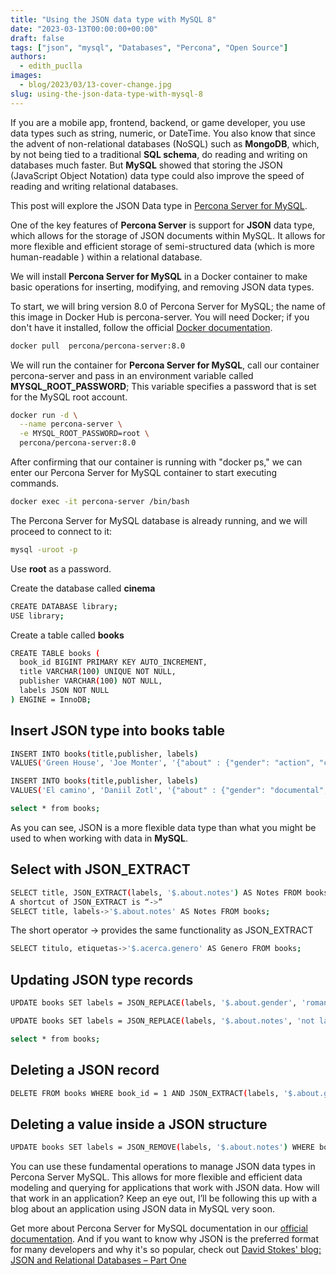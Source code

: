 ```yaml
---
title: "Using the JSON data type with MySQL 8"
date: "2023-03-13T00:00:00+00:00"
draft: false
tags: ["json", "mysql", "Databases", "Percona", "Open Source"]
authors:
  - edith_puclla
images:
  - blog/2023/03/13-cover-change.jpg
slug: using-the-json-data-type-with-mysql-8
---
```


If you are a mobile app, frontend, backend, or game developer, you use data types such as string, numeric, or DateTime. You also know that since the advent of non-relational databases (NoSQL) such as **MongoDB**, which, by not being tied to a traditional **SQL schema**, do reading and writing on databases much faster. But **MySQL** showed that storing the JSON (JavaScript Object Notation) data type could also improve the speed of reading and writing relational databases.

This post will explore the JSON Data type in [Percona Server for MySQL](https://www.percona.com/software/mysql-database/percona-server).

One of the key features of **Percona Server** is support for **JSON** data type, which allows for the storage of JSON documents within MySQL. It allows for more flexible and efficient storage of semi-structured data (​​which is more human-readable ) within a relational database.

We will install **Percona Server for MySQL** in a Docker container to make basic operations for inserting, modifying, and removing JSON data types.

To start, we will bring version 8.0 of Percona Server for MySQL; the name of this image in Docker Hub is percona-server. You will need Docker; if you don't have it installed, follow the official [Docker documentation](https://docs.docker.com/engine/install/).

```bash
docker pull  percona/percona-server:8.0
```

We will run the container for **Percona Server for MySQL**, call our container percona-server and pass in an environment variable called **MYSQL_ROOT_PASSWORD**; This variable specifies a password that is set for the MySQL root account.

```bash
docker run -d \
  --name percona-server \
  -e MYSQL_ROOT_PASSWORD=root \
  percona/percona-server:8.0
```

After confirming that our container is running with "docker ps," we can enter our Percona Server for MySQL container to start executing commands.

```bash
docker exec -it percona-server /bin/bash
```

The Percona Server for MySQL database is already running, and we will proceed to connect to it:

```bash
mysql -uroot -p
```

Use **root** as a password.

Create the database called **cinema**

```bash
CREATE DATABASE library;
USE library;
```

Create a table called **books**

```bash
CREATE TABLE books (
  book_id BIGINT PRIMARY KEY AUTO_INCREMENT,
  title VARCHAR(100) UNIQUE NOT NULL,
  publisher VARCHAR(100) NOT NULL,
  labels JSON NOT NULL
) ENGINE = InnoDB;
```

## Insert JSON type into books table

```bash
INSERT INTO books(title,publisher, labels)
VALUES('Green House', 'Joe Monter', '{"about" : {"gender": "action", "cool": true, "notes": "labeled"}}');

INSERT INTO books(title,publisher, labels)
VALUES('El camino', 'Daniil Zotl', '{"about" : {"gender": "documental", "cool": true, "notes": "labeled"}}');
```

```bash
select * from books;
```

As you can see, JSON is a more flexible data type than what you might be used to when working with data in **MySQL**.

## Select with JSON_EXTRACT

```bash
SELECT title, JSON_EXTRACT(labels, '$.about.notes') AS Notes FROM books;
A shortcut of JSON_EXTRACT is “->”
SELECT title, labels->'$.about.notes' AS Notes FROM books;
```

The short operator -> provides the same functionality as JSON_EXTRACT

```bash
SELECT titulo, etiquetas->'$.acerca.genero' AS Genero FROM books;
```

## Updating JSON type records

```bash
UPDATE books SET labels = JSON_REPLACE(labels, '$.about.gender', 'romance') WHERE title = 'the roses';

UPDATE books SET labels = JSON_REPLACE(labels, '$.about.notes', 'not labeled') WHERE title = 'the roses';
```

```bash
select * from books;
```

## Deleting a JSON record

```bash
DELETE FROM books WHERE book_id = 1 AND JSON_EXTRACT(labels, '$.about.gender') = "documental";
```

## Deleting a value inside a JSON structure

```bash
UPDATE books SET labels = JSON_REMOVE(labels, '$.about.notes') WHERE book_id = 2;
```

You can use these fundamental operations to manage JSON data types in Percona Server MySQL. This allows for more flexible and efficient data modeling and querying for applications that work with JSON data. How will that work in an application? Keep an eye out, I’ll be following this up with a blog about an application using JSON data in MySQL very soon.

Get more about Percona Server for MySQL documentation in our [official documentation](https://www.percona.com/software/mysql-database/percona-server). And if you want to know why JSON is the preferred format for many developers and why it's so popular, check out [David Stokes' blog: JSON and Relational Databases – Part One](https://www.percona.com/blog/json-and-relational-databases-part-one)
